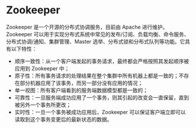 # Zookeeper

Zookeeper 是一个开源的分布式协调服务，目前由 Apache 进行维护。Zookeeper 可以用于实现分布式系统中常见的发布/订阅、负载均衡、命令服务、分布式协调/通知、集群管理、Master 选举、分布式锁和分布式队列等功能。它具有以下特性：

- 顺序一致性：从一个客户端发起的事务请求，最终都会严格按照其发起顺序被应用到 Zookeeper 中；
- 原子性：所有事务请求的处理结果在整个集群中所有机器上都是一致的；不存在部分机器应用了该事务，而另一部分没有应用的情况；
- 单一视图：所有客户端看到的服务端数据模型都是一致的；
- 可靠性：一旦服务端成功应用了一个事务，则其引起的改变会一直保留，直到被另外一个事务所更改；
- 实时性：一旦一个事务被成功应用后，Zookeeper 可以保证客户端立即可以读取到这个事务变更后的最新状态的数据。

